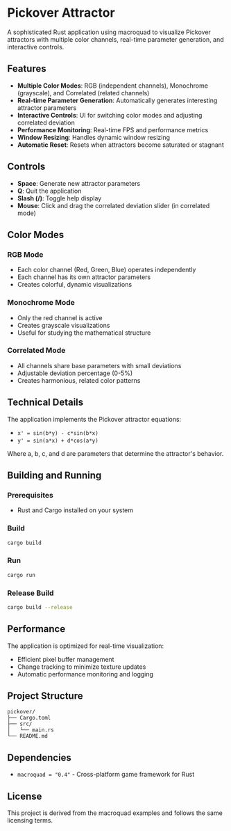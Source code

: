 # Pickover Attractor

A sophisticated Rust application using macroquad to visualize Pickover attractors with multiple color channels, real-time parameter generation, and interactive controls.

## Features

- **Multiple Color Modes**: RGB (independent channels), Monochrome (grayscale), and Correlated (related channels)
- **Real-time Parameter Generation**: Automatically generates interesting attractor parameters
- **Interactive Controls**: UI for switching color modes and adjusting correlated deviation
- **Performance Monitoring**: Real-time FPS and performance metrics
- **Window Resizing**: Handles dynamic window resizing
- **Automatic Reset**: Resets when attractors become saturated or stagnant

## Controls

- **Space**: Generate new attractor parameters
- **Q**: Quit the application
- **Slash (/)**: Toggle help display
- **Mouse**: Click and drag the correlated deviation slider (in correlated mode)

## Color Modes

### RGB Mode
- Each color channel (Red, Green, Blue) operates independently
- Each channel has its own attractor parameters
- Creates colorful, dynamic visualizations

### Monochrome Mode
- Only the red channel is active
- Creates grayscale visualizations
- Useful for studying the mathematical structure

### Correlated Mode
- All channels share base parameters with small deviations
- Adjustable deviation percentage (0-5%)
- Creates harmonious, related color patterns

## Technical Details

The application implements the Pickover attractor equations:
- `x' = sin(b*y) - c*sin(b*x)`
- `y' = sin(a*x) + d*cos(a*y)`

Where a, b, c, and d are parameters that determine the attractor's behavior.

## Building and Running

### Prerequisites
- Rust and Cargo installed on your system

### Build
```bash
cargo build
```

### Run
```bash
cargo run
```

### Release Build
```bash
cargo build --release
```

## Performance

The application is optimized for real-time visualization:
- Efficient pixel buffer management
- Change tracking to minimize texture updates
- Automatic performance monitoring and logging

## Project Structure

```
pickover/
├── Cargo.toml
├── src/
│   └── main.rs
└── README.md
```

## Dependencies

- `macroquad = "0.4"` - Cross-platform game framework for Rust

## License

This project is derived from the macroquad examples and follows the same licensing terms. 